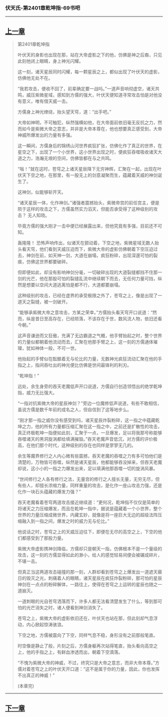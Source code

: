 ### 伏天氏-第2401章乾坤指-69书吧

--------
[上一章](./031ce2cb755c228bc8e312f28578c37c.md)
--------


>
>
>
>第2401章乾坤指
>
>叶伏天的身影也出现在那，站在大帝虚影之下的他，仿佛是神之后裔，只见此刻他闭上眼睛，身上神光闪耀。
>
>这一刻，诸天星辰同时闪耀，每一颗星辰之上，都似出现了叶伏天的虚影，仿佛他无处不在。
>
>“我若攻击，便收不回了，前辈确定要一战吗。”一道声音响彻虚空，诸天共鸣，威压紫微星域，感知到方儒的强大，叶伏天便知道寻常攻击怕是对他没有意义，唯有借天威一击。
>
>方儒身上神光缭绕，抬头望天穹，道：“出手吧。”
>
>大帝如神明，不可触犯，纵然强横如他，在大帝面前依旧毫无反抗之力，然而如今是紫微大帝之意志，并非是大帝本尊在，他也想要真正感受到，大帝神威所爆发出的力量有多强。
>
>这一瞬间，方儒身后的锦绣山河世界疯狂扩张，仿佛化作了真正的世界，在星空之下，出现了一个小世界，这小世界出现之时，便疯狂吞噬吸收诸天大道之力，浩瀚无垠的空间，仿佛皆都在与之共鸣。
>
>“嗡！”就在这时，苍穹之上诸天星辰降下无穷神辉，汇聚在一起，出现在叶伏天下空之地，在那里，有一股无上的剑意凝聚而生，蕴藏着天威的神剑诞生了。
>
>这神剑，似能够斩开天。
>
>“诸天星辰一体，化作神剑。”诸强者震撼抬头，紫微帝宫的前任宫主，便是陨于这样的攻击之下，方儒虽然实力滔天，但能否承受得了这种级别的攻击？
>无人知晓。
>
>毕竟方儒的强大刚才一击中便已经展露出来，但他究竟有多强，目前还不可知。
>
>轰隆隆！
>恐怖声响传出，似诸天在颤动着，下空之地，紫微星域无数人抬头看天穹，他们看到天威压迫而下，紫微大帝的虚影仿佛朝着下空压迫过去，神剑在前，如天神一剑，大道在崩塌，疯狂粉碎，出现深邃可怕的裂痕，仿佛这世界都要破碎。
>
>但即便如此，却没有影响神剑分毫，一切破碎出现的大道裂缝都挡不住那一剑的光芒，他在那股可怕的裂缝乱流中继续朝下而去，无任何力量可挡，纵然是想要以空间大道逃离怕是都不行，大道都要崩塌。
>
>这种级别的攻击，已经在虚界的承受极限之外了，苍穹之上，像是出现了一道天之裂缝，被一剑破开。
>
>“能够承紫微大帝之意攻击，方某之荣幸。”方儒抬头看天穹开口说道：“然而，纵是昔日至高存在，已经陨落，不该存在于世，数风流人物，依旧还看今朝。”
>
>这声音谦逊而又狂傲，充满了无边霸道之气概，他手臂抬起之时，整个世界的力量似都朝着他流动而去，汇聚在他那手臂之上，这一刻的方儒通体璀璨，犹如神体一般，不可一世。
>
>他抬起的手臂似在酝酿着无与伦比的力量，无数神光疯狂流动汇聚在他的手指之上，指间吞吐出的神光便比仿佛是世间最锋利的利刃。
>
>“乾坤指！”
>
>远处，余生身旁的吞天老魔低声开口说道，方儒自行创造领悟出的绝学乾坤指，威力无比强大。
>
>“一指对抗紫微大帝的星辰神剑？”旁边一位魔修低声说道，有些不敢相信，虽说方儒是数千年前的成名之人，但自信到了这等地步么。
>
>“刚才那一指之威你没有感受到吗，诸天星辰炸裂粉碎，这一指之中蕴藏乾坤之力，他的所有力量都压缩汇聚在这一指之中，之前还是扩散性的攻击，真正终极乾坤一指便如此刻，汇聚于一点，一旦爆发，足以将我那号称能够吞噬诸天的黑洞旋涡都给填满摧毁。”吞天老魔声音低沉，对方儒的评价极高，在他们那个时代，这种级别的存在也同样是寥寥无几的。
>
>余生等魔界修行之人内心微有些震撼，吞天老魔的吞噬之力有多可怕他们是清楚的，万物皆可吞噬，纵然是诸天星辰，他都能够吞没掉来，但吞天老魔却说，这小小的一指之力爆发出来，足以填满他那吞噬一切的旋涡风暴。
>
>“世间修行之人各有修行之法，无量宫的修行之人擅长无量，无穷无尽，但有些人，却擅长浓缩力量，同样重量的攻击，是化作一座山攻击力强，还是化作一块石头蕴藏的爆发力强？”
>
>吞天老魔看着苍穹两道攻击接近继续道：“更何况，乾坤指不仅仅是简单的将诸天之力压缩爆发，而且在乾坤一指中，据说是蕴藏着一个小世界，整个世界的力量压缩成微世界，内藏玄妙，就像是将一座巨大无边的超级法阵压缩融入到一指之间，爆发之时的威力无与伦比。”
>
>他说话之时，苍穹之上的天威压迫往下，即便在无尽的高空之上，下空的他们都感受到了那股力量。
>
>紫微大帝虚影携神剑降临，方儒却只是朝天一指，仿佛根本不是一个量级的攻击，这一刻的方儒显得如此的渺小，给人的感觉轻易间便会被碾成碎片，不堪一击。
>
>但真正当这两道攻击碰撞的那一刻，人群却看到苍穹之上爆发出一道遮天蔽日的毁灭之光，刺痛着人的眼睛，诸天星辰在疯狂炸裂粉碎，那可怕的星辰神剑在一点点的粉碎解体，一路往上，使得在苍穹之上运转的星辰也随之一道崩灭。
>
>一道刺眼的光自苍穹洒落而下，许多人都无法看清楚发生了什么，等到那可怕的光芒消失之时，诸人便看到神剑消失了。
>
>苍穹之上，紫微大帝的虚影依旧还在，叶伏天也站在那，但此刻却气息浮动，内心掀起惊涛骇浪。
>
>下空之地，方儒被震向了下空，同样气息不稳，身形没有之前那般笔直。
>
>时空像是静止了般，片刻之后，方儒身躯再次站得笔直，抬头看向高空之上，他的手指之上，有鲜血渗透而出，朝着下空滴落。
>
>“不愧为紫微大帝的神威，不过，终究只是大帝之意志，而非大帝本尊。”方儒对着苍穹之上的叶伏天开口道：“这不是属于你的力量，因此，你也发挥不出真正的神威！”
>
>(本章完)
>
>

--------
[下一章](./364903601151a72e08792109ef06f87a.md)
--------
